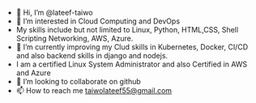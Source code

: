 - 👋 Hi, I’m @lateef-taiwo
- 👀 I’m interested in Cloud Computing and DevOps
- My skills include but not limited to Linux, Python, HTML,CSS, Shell Scripting Networking, AWS, Azure.
- 🌱 I’m currently improving my Clud skills in Kubernetes, Docker, CI/CD and also backend skills in django and nodejs.
- I am a certified Linux System Administrator and also Certified in AWS and Azure
- 💞️ I’m looking to collaborate on github
- 📫 How to reach me taiwolateef55@gmail.com

<!---
lateef-taiwo/lateef-taiwo is a ✨ special ✨ repository because its `README.md` (this file) appears on your GitHub profile.
You can click the Preview link to take a look at your changes.
--->
